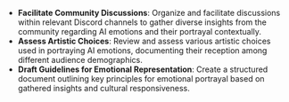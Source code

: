 - **Facilitate Community Discussions**: Organize and facilitate discussions within relevant Discord channels to gather diverse insights from the community regarding AI emotions and their portrayal contextually.
- **Assess Artistic Choices**: Review and assess various artistic choices used in portraying AI emotions, documenting their reception among different audience demographics.
- **Draft Guidelines for Emotional Representation**: Create a structured document outlining key principles for emotional portrayal based on gathered insights and cultural responsiveness.